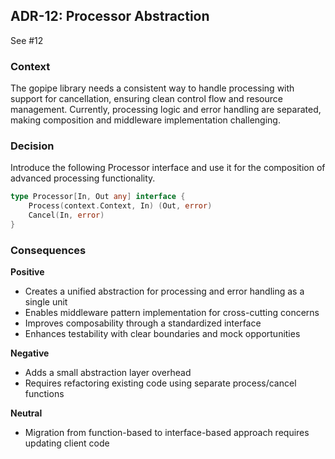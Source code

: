## ADR-12: Processor Abstraction

See #12

### Context

The gopipe library needs a consistent way to handle processing with support for cancellation, ensuring clean control flow and resource management. Currently, processing logic and error handling are separated, making composition and middleware implementation challenging.

### Decision

Introduce the following Processor interface and use it for the composition of advanced processing functionality.

```go
type Processor[In, Out any] interface {
	Process(context.Context, In) (Out, error)
	Cancel(In, error)
}
```

### Consequences

**Positive**
- Creates a unified abstraction for processing and error handling as a single unit
- Enables middleware pattern implementation for cross-cutting concerns
- Improves composability through a standardized interface
- Enhances testability with clear boundaries and mock opportunities

**Negative**
- Adds a small abstraction layer overhead
- Requires refactoring existing code using separate process/cancel functions

**Neutral**
- Migration from function-based to interface-based approach requires updating client code